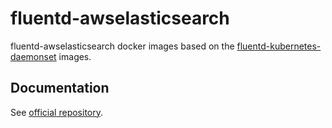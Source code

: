 # fluentd-awselasticsearch

fluentd-awselasticsearch docker images based on the [fluentd-kubernetes-daemonset](https://github.com/fluent/fluentd-kubernetes-daemonset) images.

## Documentation

See [official repository](https://github.com/fluent/fluentd-kubernetes-daemonset#what-is-fluentd).
